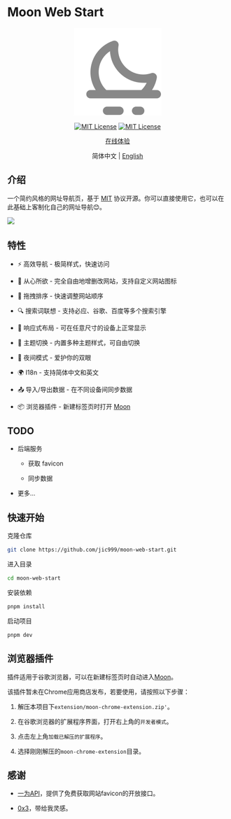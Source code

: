 
# Moon Web Start

<p align="center">
  <a href="https://github.com/jic999/sprout-admin-api">
    <img alt="Moon Web Start" width="200" src="./public/favicon_neutral.svg">
  </a>
</p>
<p align="center">
  <a href="./LICENSE"><img alt="MIT License" src="https://badgen.net/github/license/jic999/moon-web-start"/></a>
  <a href="https://github.com/antfu/eslint-config"><img alt="MIT License" src="https://antfu.me/badge-code-style.svg"/></a>
</p>
<p align="center">
  <a href="https://moon-start.netlify.app/">在线体验</a>
</p>
<p align="center">
  <span>简体中文</span> |
  <a href="./README.en.md">English</a>
</p>

## 介绍

一个简约风格的网址导航页，基于 [MIT](./LICENSE) 协议开源。你可以直接使用它，也可以在此基础上客制化自己的网址导航😊。

![](https://cdn.jsdelivr.net/gh/jic999/images/blog/20231016102939.png)

## 特性

- ⚡ 高效导航 - 极简样式，快速访问

- 🍎 从心所欲 - 完全自由地增删改网站，支持自定义网站图标

- 🛫 拖拽排序 - 快速调整网站顺序

- 🔍 搜索词联想 - 支持必应、谷歌、百度等多个搜索引擎

- 📱 响应式布局 - 可在任意尺寸的设备上正常显示

- 🎨 主题切换 - 内置多种主题样式，可自由切换

- 🌙 夜间模式 - 爱护你的双眼

- 🌍 I18n - 支持简体中文和英文

- 📤 导入/导出数据 - 在不同设备间同步数据

- 📦 浏览器插件 - 新建标签页时打开 [Moon](https://moon-start.netlify.app/)


## TODO

- 后端服务

  - 获取 favicon

  - 同步数据

- 更多...

## 快速开始

克隆仓库
```bash
git clone https://github.com/jic999/moon-web-start.git
```

进入目录
```bash
cd moon-web-start
```

安装依赖
```bash
pnpm install
```

启动项目
```bash
pnpm dev
```

## 浏览器插件

插件适用于谷歌浏览器，可以在新建标签页时自动进入[Moon](https://moon-start.netlify.app/)。

该插件暂未在Chrome应用商店发布，若要使用，请按照以下步骤：

1. 解压本项目下`extension/moon-chrome-extension.zip'`。

2. 在谷歌浏览器的扩展程序界面，打开右上角的`开发者模式`。

3. 点击左上角`加载已解压的扩展程序`。

4. 选择刚刚解压的`moon-chrome-extension`目录。

## 感谢

- [一为API](https://api.iowen.cn/)，提供了免费获取网站favicon的开放接口。

- [0x3](https://0x3.com/)，带给我灵感。